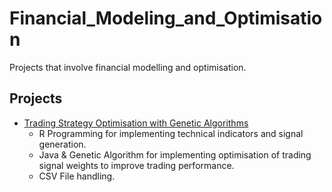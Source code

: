 # Financial_Modeling_and_Optimisation
Projects that involve financial modelling and optimisation.

## Projects
- [Trading Strategy Optimisation with Genetic Algorithms](/Financial_Modeling_and_Optimisation/Algorithmic_Trading_Strategy_Optimisation/README.md)
  - R Programming for implementing technical indicators and signal generation.
  - Java & Genetic Algorithm for implementing optimisation of trading signal weights to improve trading performance.
  - CSV File handling.
